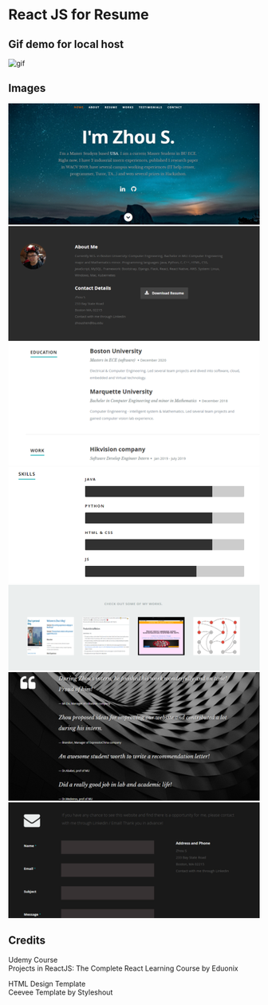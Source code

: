 # React JS for Resume    

## Gif demo for local host    
![gif](img/reactJS.gif)    

## Images    
![i1](img/1.PNG)     
![i2](img/2.PNG)    
![i3](img/3.PNG)      
![i4](img/4.PNG)    
![i5](img/5.PNG)    
![i6](img/6.PNG)     
![i7](img/7.PNG)     

## Credits    
Udemy Course    
Projects in ReactJS: The Complete React Learning Course by Eduonix    

HTML Design Template   
Ceevee Template by Styleshout    

